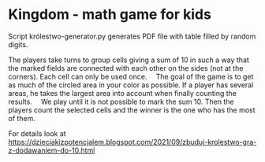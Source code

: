 # Kingdom - math game for kids

Script królestwo-generator.py generates PDF file with table filled by random digits.

The players take turns to group cells giving a sum of 10 in such a way that the marked fields are connected with each other on the sides (not at the corners). Each cell can only be used once.
⠀
The goal of the game is to get as much of the circled area in your color as possible. If a player has several areas, he takes the largest area into account when finally counting the results.
⠀
We play until it is not possible to mark the sum 10. Then the players count the selected cells and the winner is the one who has the most of them. 

For details look at https://dzieciakizpotencjalem.blogspot.com/2021/09/zbuduj-krolestwo-gra-z-dodawaniem-do-10.html
